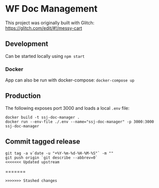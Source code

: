 WF Doc Management
=================

This project was originally built with Glitch: https://glitch.com/edit/#!/messy-cart

## Development

Can be started locally using `npm start`

### Docker

App can also be run with docker-compose: `docker-compose up` 

## Production

The following exposes port 3000 and loads a local `.env` file:

```
docker build -t ssj-doc-manager .
docker run --env-file ./.env --name="ssj-doc-manager" -p 3000:3000 ssj-doc-manager
```

## Commit tagged release

```
git tag -a v`date -u "+%Y-%m-%d-%H-%M-%S"` -m ""
git push origin `git describe --abbrev=0`
<<<<<<< Updated upstream
```
=======
```
>>>>>>> Stashed changes
